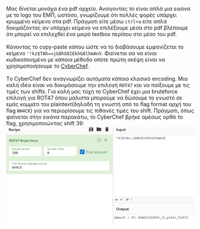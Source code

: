 Μας δίνεται μονάχα ένα pdf αρχείο. Ανοίγοντας το είναι απλά μια εικόνα με το logo του ΕΜΠ, ωστόσο, γνωρίζουμε ότι πολλές φορές υπάρχει κρυμμένο κείμενο στα pdf. Πράγματι είτε μέσω `ctrl+a` είτε απλά δοκιμάζοντας αν υπάρχει κείμενο να επιλέξουμε μέσα στο pdf βλέπουμε ότι μπορεί να επιλεχθεί ένα μικρό textbox περίπου στο μέσο του pdf.\
\
Κάνοντας το copy-paste κάπου ώστε να το διαβάσουμε εμφανίζεται το κείμενο `'!kz$TAh==jG8hG8IEkhG8lhmAnV`. Φαίνεται σα να είναι κωδικοποιημένο με κάποια μέθοδο οπότε πρώτη σκέψη είναι να χρησιμοποιήσουμε το [CyberChef](https://gchq.github.io/CyberChef/).\
\
Τo CyberChef δεν αναγνωρίζει αυτόματα κάποιο κλασικό encoding. Μια καλή ιδέα είναι να δοκιμάσουμε την επιλογή `ROT47` και να παίξουμε με τις τιμές των shifts. Για καλή μας τύχη το CyberChef έχει μια bruteforce επιλογή για ROT47 όπου μάλιστα μπορούμε να δώσουμε το γνωστό σε εμάς κομμάτι του plaintext(δηλαδή τη γνωστή από το flag format αρχή του flag `NH4CK`) για να περιορίσουμε τις πιθανές τιμές του shift. Πράγματι, όπως φαίνεται στην εικόνα παρακάτω, το CyberChef βρήκε αμέσως ορθά το flag, χρησιμοποιώντας shift 39: 
![](pdf_cyberchef.png)
